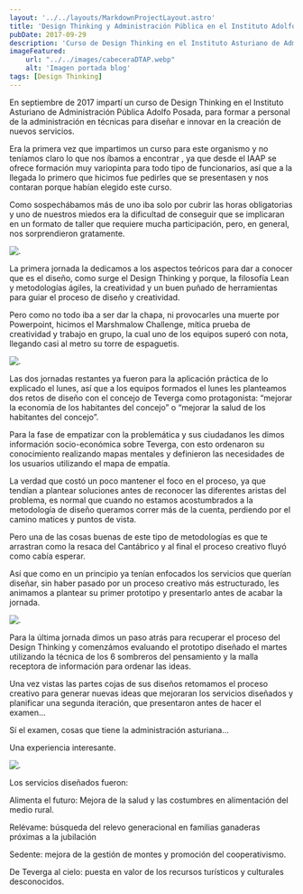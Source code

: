 ```yaml
---
layout: '../../layouts/MarkdownProjectLayout.astro'
title: 'Design Thinking y Administración Pública en el Instituto Adolfo Posada.'
pubDate: 2017-09-29
description: 'Curso de Design Thinking en el Instituto Asturiano de Administración Pública Adolfo Posada, para formar a personal de la administración en técnicas para diseñar e innovar en la creación de nuevos servicios.'
imageFeatured:
    url: "../../images/cabeceraDTAP.webp"
    alt: 'Imagen portada blog'
tags: [Design Thinking]
---
```

En septiembre de 2017 impartí un curso de Design Thinking en el Instituto Asturiano de Administración Pública Adolfo Posada, para formar a personal de la administración en técnicas para diseñar e innovar en la creación de nuevos servicios.

Era la primera vez que impartimos un curso para este organismo y no teníamos claro lo que nos íbamos a encontrar , ya que desde el IAAP se ofrece formación muy variopinta para todo tipo de funcionarios, así que a la llegada lo primero que hicimos fue pedirles que se presentasen y nos contaran porque habían elegido este curso.

Como sospechábamos más de uno iba solo por cubrir las horas obligatorias y uno de nuestros miedos era la dificultad de conseguir que se implicaran en un formato de taller que requiere mucha participación, pero, en general, nos sorprendieron gratamente.

<img src="/images/warmupDTAP.webp" alt="." class="imgmd">

La primera jornada la dedicamos a los aspectos teóricos para dar a conocer que es el diseño, como surge el Design Thinking y porque, la filosofía Lean y metodologías ágiles, la creatividad y un buen puñado de herramientas para guiar el proceso de diseño y creatividad.

Pero como no todo iba a ser dar la chapa, ni provocarles una muerte por Powerpoint, hicimos el Marshmalow Challenge, mítica prueba de creatividad y trabajo en grupo, la cual uno de los equipos superó con nota, llegando casi al metro su torre de espaguetis.

<img src="/images/piramidDTAP.webp" alt="." class="imgmd">

Las dos jornadas restantes ya fueron para la aplicación práctica de lo explicado el lunes, así que a los equipos formados el lunes les planteamos dos retos de diseño con el concejo de Teverga como protagonista: “mejorar la economía de los habitantes del concejo” o “mejorar la salud de los habitantes del concejo”.

Para la fase de empatizar con la problemática y sus ciudadanos les dimos información socio-económica sobre Teverga, con esto ordenaron su conocimiento realizando mapas mentales y definieron las necesidades de los usuarios utilizando el mapa de empatía.

La verdad que costó un poco mantener el foco en el proceso, ya que tendían a plantear soluciones antes de reconocer las diferentes aristas del problema, es normal que cuando no estamos acostumbrados a la metodología de diseño queramos correr más de la cuenta, perdiendo por el camino matices y puntos de vista.

Pero una de las cosas buenas de este tipo de metodologías es que te arrastran como la resaca del Cantábrico y al final el proceso creativo fluyó como cabía esperar.

Así que como en un principio ya tenían enfocados los servicios que querían diseñar, sin haber pasado por un proceso creativo más estructurado, les animamos a plantear su primer prototipo y presentarlo antes de acabar la jornada.

<img src="/images/presentsDTAP.webp" alt="." class="imgmd">

Para la última jornada dimos un paso atrás para recuperar el proceso del Design Thinking y comenzámos evaluando el prototipo diseñado el martes utilizando la técnica de los 6 sombreros del pensamiento y la malla receptora de información para ordenar las ideas.

Una vez vistas las partes cojas de sus diseños retomamos el proceso creativo para generar nuevas ideas que mejoraran los servicios diseñados y planificar una segunda iteración, que presentaron antes de hacer el examen…

Sí el examen, cosas que tiene la administración asturiana…

Una experiencia interesante.

<img src="/images/CursoDTAT.webp" alt="." class="imgmd">

Los servicios diseñados fueron:

Alimenta el futuro: Mejora de la salud y las costumbres en alimentación del medio rural.

Relévame: búsqueda del relevo generacional en familias ganaderas próximas a la jubilación

Sedente: mejora de la gestión de montes y promoción del cooperativismo.

De Teverga al cielo: puesta en valor de los recursos turísticos y culturales desconocidos.
